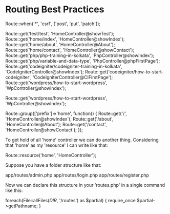 # Routing Best Practices   

Route::when('*', 'csrf', ['post', 'put', 'patch']);

Route::get('test/test', 'HomeController@showTest');
Route::get('home/index', 'HomeController@showIndex');
Route::get('home/about', 'HomeController@About');
Route::get('home/contact', 'HomeController@showContact');
Route::get('php/php-training-in-kolkata', 'PhpController@showIndex');
Route::get('php/variable-and-data-type', 'PhpController@phpFirstPage');
Route::get('codeigniter/codeigniter-training-in-kolkata', 'CodeIgniterController@showIndex');
Route::get('codeigniter/how-to-start-codeigniter', 'CodeIgniterController@CIFirstPage');
Route::get('wordpress/how-to-start-wordpress', 'WpController@showIndex');

Route::get('wordpress/how-to-start-wordpress', 'WpController@showIndex');

Route::group(['prefix']=>'home', function()
{
	Route::get('/', 'HomeController@showIndex');
Route::get('/about', 'HomeController@About');
Route::get('/contact', 'HomeController@showContact');
});

To get hold of all 'home' controller we can do another thing. Considering that 'home' as my 'resource' I can write like that:

Route::resource('home', 'HomeController');

Suppose you have a folder structure like that:

app/routes/admin.php
app/routes/login.php
app/routes/register.php

Now we can declare this structure in your 'routes.php' in a single command like this:

foreach(File::allFiles(_DIR_, '/routes') as $partial)
{
	require_once $partial->getPathname;
}


